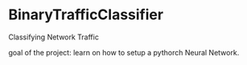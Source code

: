 # BinaryTrafficClassifier
Classifying Network Traffic

goal of the project: learn on how to setup a pythorch Neural Network.